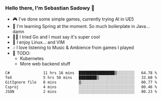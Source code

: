 ### Hello there, I'm Sebastian Sadowy 👋

 - 🎮 I've done some simple games, currently trying AI in UE5
 - 🍃 I'm learning Spring at the moment. So much boilerplate in Java... damn 
 - 🏃‍♀️ I tried Go and I must say it's super cool
 - 🐧 I enjoy Linux... and VIM
 - 🎶 I love listening to Music & Ambience from games I played
 - 🌱 TODO:
   * Kubernetes
   * More web backend stuff
<!--START_SECTION:waka-->

```txt
C#               11 hrs 16 mins  ████████████████▒░░░░░░░░   64.78 %
TeX              5 hrs 50 mins   ████████▒░░░░░░░░░░░░░░░░   33.60 %
GitIgnore file   8 mins          ▒░░░░░░░░░░░░░░░░░░░░░░░░   00.77 %
Csproj           4 mins          ░░░░░░░░░░░░░░░░░░░░░░░░░   00.46 %
JSON             2 mins          ░░░░░░░░░░░░░░░░░░░░░░░░░   00.23 %
```

<!--END_SECTION:waka-->

